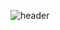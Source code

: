 ![header](https://capsule-render.vercel.app/api?type=waving&color=auto&height=300&section=header&text=Hello%20World!&fontSize=90)
